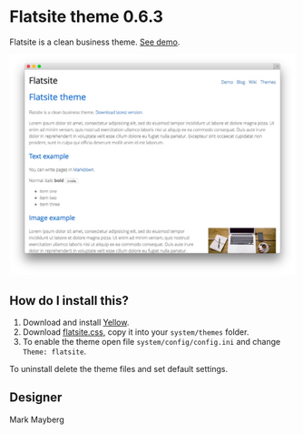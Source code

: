 Flatsite theme 0.6.3
====================
Flatsite is a clean business theme. [See demo](http://demo.datenstrom.se/themes/flatsite-theme).

[![Screenshot](flatsite-theme.jpg?raw=true)](http://demo.datenstrom.se/themes/flatsite-theme)

How do I install this?
----------------------
1. Download and install [Yellow](https://github.com/datenstrom/yellow/).  
2. Download [flatsite.css](flatsite.css?raw=true), copy it into your `system/themes` folder.  
3. To enable the theme open file `system/config/config.ini` and change `Theme: flatsite`.  

To uninstall delete the theme files and set default settings.

Designer
--------
Mark Mayberg